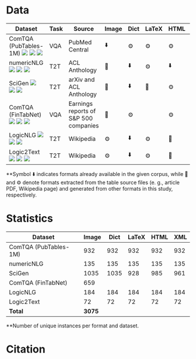 # Data

| Dataset               | Task               | Source             | Image         | Dict          |  LaTeX        | HTML          | XML           |
|-----------------------|--------------------|-------------------|---------------|---------------|---------------|---------------|---------------|
| ComTQA (PubTables-1M) <img src='https://img.shields.io/badge/arXiv-2024-red'> <a href='https://arxiv.org/abs/2406.01326'><img src='https://img.shields.io/badge/PDF-blue'></a> <a href='https://huggingface.co/datasets/ByteDance/ComTQA'><img src='https://img.shields.io/badge/Dataset-gold'> |   VQA              |   PubMed Central                     |       ⬇️        |          ⚙️     |    ⚙️           |    ⚙️           |     📄           |
| numericNLG <img src='https://img.shields.io/badge/ACL-2021-red'> <a href='https://aclanthology.org/2021.acl-long.115.pdf'><img src='https://img.shields.io/badge/PDF-blue'></a> <a href='https://huggingface.co/datasets/kasnerz/numericnlg?row=0'><img src='https://img.shields.io/badge/Dataset-gold'></a>          |   T2T              |   ACL Anthology     |    📄            |       ⬇️         |        ⚙️        |     ⬇️          |       ⚙️         |
| SciGen <img src='https://img.shields.io/badge/arXiv-2021-red'> <a href='https://arxiv.org/abs/2104.08296'><img src='https://img.shields.io/badge/PDF-blue'></a> <a href='https://github.com/UKPLab/SciGen/tree/main'><img src='https://img.shields.io/badge/Dataset-gold'></a>               |   T2T              |   arXiv and ACL Anthology|    📄          |    ⬇️            |       📄        |      ⚙️         |        ⚙️       |
| ComTQA (FinTabNet)  <img src='https://img.shields.io/badge/arXiv-2024-red'> <a href='https://arxiv.org/abs/2406.01326'><img src='https://img.shields.io/badge/PDF-blue'></a> <a href='https://huggingface.co/datasets/ByteDance/ComTQA'><img src='https://img.shields.io/badge/Dataset-gold'>  |   VQA              |   Earnings reports of S&P 500 companies         | 📄              |      ⚙️          |               |       ⚙️        |      ⚙️         |
| LogicNLG <img src='https://img.shields.io/badge/ACL-2020-red'> <a href='https://aclanthology.org/2020.acl-main.708/'><img src='https://img.shields.io/badge/PDF-blue'></a> <a href='https://huggingface.co/datasets/kasnerz/logicnlg'><img src='https://img.shields.io/badge/Dataset-gold'></a>             |   T2T              |   Wikipedia            |  ⚙️              |         ⬇️      |       ⚙️       |      📄           |     ⚙️          |
| Logic2Text  <img src='https://img.shields.io/badge/ACL-2020-red'> <a href='https://aclanthology.org/2020.findings-emnlp.190/'><img src='https://img.shields.io/badge/PDF-blue'></a> <a href='https://huggingface.co/datasets/kasnerz/logic2text'><img src='https://img.shields.io/badge/Dataset-gold'></a>          |   T2T              |   Wikipedia              |       ⚙️         |      ⬇️         |      ⚙️        |       📄          |      ⚙️         |

**Symbol ⬇️ indicates formats already available in the given corpus, while  📄  and ⚙️  denote formats extracted from the table source files (e. g., article PDF, Wikipedia page) and generated from other formats in this study, respectively.

# Statistics 

| Dataset                  |  Image             | Dict              |  LaTeX        | HTML          | XML           |
|------------------------- |--------------------|-------------------|---------------|---------------|---------------|
|  ComTQA (PubTables-1M)   |   932              |   932             |    932        |    932        |       932     |   
|  numericNLG              |   135              |   135             |    135        |    135        |       135     |             
|  SciGen                  |   1035             |   1035            |    928        |    985        |       961     |
|  ComTQA (FinTabNet)      |   659              |                   |               |               |               |
|  LogicNLG                |   184              |  184              |     184       |    184        |       184     |
|  Logic2Text              |   72               |    72             |     72        |    72         |       72      |
|  **Total**               |   **3075**         |                   |               |               |               |

**Number of unique instances per format and dataset.

# Citation
